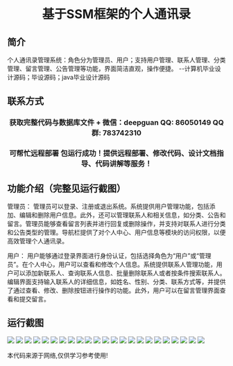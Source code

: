 <p><h1 align="center">基于SSM框架的个人通讯录</h1></p>

## 简介
个人通讯录管理系统：角色分为管理员、用户；支持用户管理、联系人管理、分类管理、留言管理、公告管理等功能，界面简洁直观，操作便捷。    --计算机毕业设计源码；毕设源码；java毕业设计源码


## 联系方式
<p><h3 align="center">获取完整代码与数据库文件 + 微信：deepguan QQ: 86050149 QQ群: 783742310</h3></p>
<p><h3 align="center">可帮忙远程部署 包运行成功！提供远程部署、修改代码、设计文档指导、代码讲解等服务！</h3></p>

## 功能介绍（完整见运行截图）
管理员： 管理员可以登录、注册或退出系统。系统提供用户管理功能，包括添加、编辑和删除用户信息。此外，还可以管理联系人和相关信息，如分类、公告和留言。管理员能够查看留言列表并进行回复或删除操作，并支持对联系人进行分类和公告类型的管理。导航栏提供了对个人中心、用户信息等模块的访问权限，以便高效管理个人通讯录。

用户： 用户能够通过登录界面进行身份认证，包括选择角色为“用户”或“管理员”。在个人中心，用户可以查看和修改个人信息。系统提供联系人管理功能，用户可以添加新联系人、查询联系人信息、批量删除联系人或者按条件搜索联系人。编辑界面支持输入联系人的详细信息，如姓名、性别、分类、联系方式等，并提供了通过查看、修改、删除按钮进行操作的功能。此外，用户可以在留言管理界面查看和提交留言。


## 运行截图
![](img/001.jpg)
![](img/002.jpg)
![](img/003.jpg)
![](img/004.jpg)
![](img/005.jpg)
![](img/006.jpg)
![](img/007.jpg)
![](img/008.jpg)
![](img/009.jpg)
![](img/010.jpg)
![](img/011.jpg)
![](img/012.jpg)
![](img/013.jpg)
![](img/014.jpg)
![](img/015.jpg)
![](img/016.jpg)
![](img/017.jpg)
![](img/018.jpg)
![](img/019.jpg)
![](img/020.jpg)
![](img/021.jpg)
![](img/022.jpg)
![](img/023.jpg)

<p>本代码来源于网络,仅供学习参考使用!</p>
